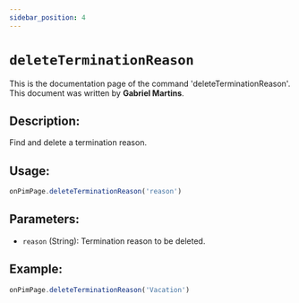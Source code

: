 ```yaml
---
sidebar_position: 4
---
```


# `deleteTerminationReason`

This is the documentation page of the command 'deleteTerminationReason'. This document was written by **Gabriel Martins**.

## Description:

Find and delete a termination reason.

## Usage:

```js
onPimPage.deleteTerminationReason('reason')
```

## Parameters:

- `reason` (String): Termination reason to be deleted.

## Example:

```js
onPimPage.deleteTerminationReason('Vacation')
```